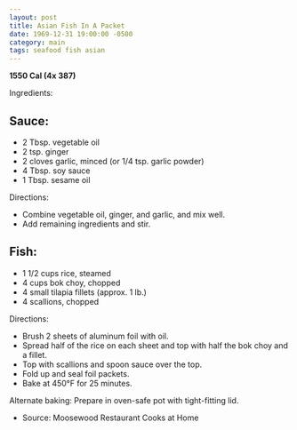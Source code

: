 ```yaml
---
layout: post
title: Asian Fish In A Packet
date: 1969-12-31 19:00:00 -0500
category: main
tags: seafood fish asian
---
```

<p><b>1550 Cal (4x 387)</b></p>
<p>Ingredients:</p>
<h2>Sauce:</h2>

* 2 Tbsp. vegetable oil
* 2 tsp. ginger
* 2 cloves garlic, minced (or 1/4 tsp. garlic powder)
* 4 Tbsp. soy sauce
* 1 Tbsp. sesame oil

<p>Directions:</p>

* Combine vegetable oil, ginger, and garlic, and mix well.
* Add remaining ingredients and stir.

<h2>Fish:</h2>

* 1 1/2 cups rice, steamed
* 4 cups bok choy, chopped
* 4 small tilapia fillets (approx. 1 lb.)
* 4 scallions, chopped

<p>Directions:</p>

* Brush 2 sheets of aluminum foil with oil.
* Spread half of the rice on each sheet and top with half the bok choy and a fillet.
* Top with scallions and spoon sauce over the top.
* Fold up and seal foil packets.
* Bake at 450°F for 25 minutes.

<p>Alternate baking: Prepare in oven-safe pot with tight-fitting lid.</p>

* Source: Moosewood Restaurant Cooks at Home

  
<!-- wp:paragraph -->
<p></p>
<!-- /wp:paragraph -->
